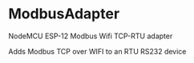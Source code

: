 # ModbusAdapter
NodeMCU ESP-12 Modbus Wifi TCP-RTU adapter

Adds Modbus TCP over WIFI to an RTU RS232 device
